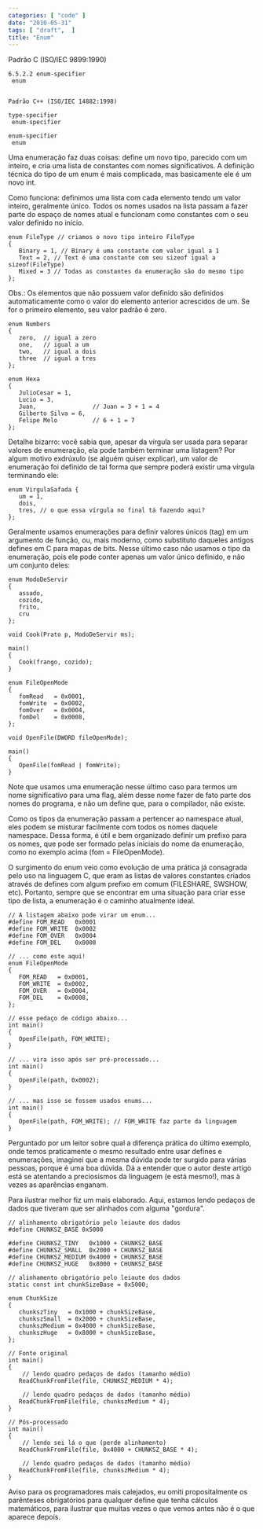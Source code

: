 ```yaml
---
categories: [ "code" ]
date: "2010-05-31"
tags: [ "draft",  ]
title: "Enum"
---
```

Padrão C (ISO/IEC 9899:1990)
    
    6.5.2.2 enum-specifier
     enum

    
    Padrão C++ (ISO/IEC 14882:1998)
    
    type-specifier
     enum-specifier
    
    enum-specifier
     enum

Uma enumeração faz duas coisas: define um novo tipo, parecido com um inteiro, e cria uma lista de constantes com nomes significativos. A definição técnica do tipo de um enum é mais complicada, mas basicamente ele é um novo int.

Como funciona: definimos uma lista com cada elemento tendo um valor inteiro, geralmente único. Todos os nomes usados na lista passam a fazer parte do espaço de nomes atual e funcionam como constantes com o seu valor definido no início.

    enum FileType // criamos o novo tipo inteiro FileType
    {
       Binary = 1, // Binary é uma constante com valor igual a 1
       Text = 2, // Text é uma constante com seu sizeof igual a sizeof(FileType)
       Mixed = 3 // Todas as constantes da enumeração são do mesmo tipo
    };
     
    

Obs.: Os elementos que não possuem valor definido são definidos automaticamente como o valor do elemento anterior acrescidos de um. Se for o primeiro elemento, seu valor padrão é zero.

    enum Numbers
    {
       zero,  // igual a zero
       one,   // igual a um
       two,   // igual a dois
       three  // igual a tres
    };
    
    enum Hexa
    {
       JulioCesar = 1,
       Lucio = 3,
       Juan,                // Juan = 3 + 1 = 4
       Gilberto Silva = 6,
       Felipe Melo          // 6 + 1 = 7
    }; 
    

Detalhe bizarro: você sabia que, apesar da vírgula ser usada para separar valores de enumeração, ela pode também terminar uma listagem? Por algum motivo exdrúxulo (se alguém quiser explicar), um valor de enumeração foi definido de tal forma que sempre poderá existir uma vírgula terminando ele:

    enum VirgulaSafada { 
       um = 1, 
       dois, 
       tres, // o que essa vírgula no final tá fazendo aqui?
    }; 
    


Geralmente usamos enumerações para definir valores únicos (tag) em um argumento de função, ou, mais moderno, como substituto daqueles antigos defines em C para mapas de bits. Nesse último caso não usamos o tipo da enumeração, pois ele pode conter apenas um valor único definido, e não um conjunto deles:

    enum ModoDeServir
    {
       assado,
       cozido,
       frito,
       cru
    };
    
    void Cook(Prato p, ModoDeServir ms);
    
    main()
    {
       Cook(frango, cozido);
    }
    
    enum FileOpenMode
    {
       fomRead   = 0x0001,
       fomWrite  = 0x0002,
       fomOver   = 0x0004,
       fomDel    = 0x0008,
    };
    
    void OpenFile(DWORD fileOpenMode);
    
    main()
    {
       OpenFile(fomRead | fomWrite);
    } 
    

Note que usamos uma enumeração nesse último caso para termos um nome significativo para uma flag, além desse nome fazer de fato parte dos nomes do programa, e não um define que, para o compilador, não existe.


Como os tipos da enumeração passam a pertencer ao namespace atual, eles podem se misturar facilmente com todos os nomes daquele namespace. Dessa forma, é útil e bem organizado definir um prefixo para os nomes, que pode ser formado pelas iniciais do nome da enumeração, como no exemplo acima (fom = FileOpenMode).


O surgimento do enum veio como evolução de uma prática já consagrada pelo uso na linguagem C, que eram as listas de valores constantes criados através de defines com algum prefixo em comum (FILESHARE, SWSHOW, etc). Portanto, sempre que se encontrar em uma situação para criar esse tipo de lista, a enumeração é o caminho atualmente ideal.

    // A listagem abaixo pode virar um enum...
    #define FOM_READ   0x0001
    #define FOM_WRITE  0x0002
    #define FOM_OVER   0x0004
    #define FOM_DEL    0x0008
    
    // ... como este aqui!
    enum FileOpenMode
    {
       FOM_READ   = 0x0001,
       FOM_WRITE  = 0x0002,
       FOM_OVER   = 0x0004,
       FOM_DEL    = 0x0008,
    };
    
    // esse pedaço de código abaixo...
    int main()
    {
       OpenFile(path, FOM_WRITE);
    }
    
    // ... vira isso após ser pré-processado...
    int main()
    {
       OpenFile(path, 0x0002);
    }
    
    // ... mas isso se fossem usados enums...
    int main()
    {
       OpenFile(path, FOM_WRITE); // FOM_WRITE faz parte da linguagem
    }
     
    


Perguntado por um leitor sobre qual a diferença prática do último exemplo, onde temos praticamente o mesmo resultado entre usar defines e enumerações, imaginei que a mesma dúvida pode ter surgido para várias pessoas, porque é uma boa dúvida. Dá a entender que o autor deste artigo está se atentando a preciosismos da linguagem (e está mesmo!), mas à vezes as aparências enganam.

Para ilustrar melhor fiz um mais elaborado. Aqui, estamos lendo pedaços de dados que tiveram que ser alinhados com alguma "gordura".

    // alinhamento obrigatório pelo leiaute dos dados
    #define CHUNKSZ_BASE 0x5000
    
    #define CHUNKSZ_TINY   0x1000 + CHUNKSZ_BASE
    #define CHUNKSZ_SMALL  0x2000 + CHUNKSZ_BASE
    #define CHUNKSZ_MEDIUM 0x4000 + CHUNKSZ_BASE
    #define CHUNKSZ_HUGE   0x8000 + CHUNKSZ_BASE
    
    // alinhamento obrigatório pelo leiaute dos dados
    static const int chunkSizeBase = 0x5000;
    
    enum ChunkSize
    {
       chunkszTiny   = 0x1000 + chunkSizeBase,
       chunkszSmall  = 0x2000 + chunkSizeBase,
       chunkszMedium = 0x4000 + chunkSizeBase,
       chunkszHuge   = 0x8000 + chunkSizeBase,
    };
    
    // Fonte original
    int main()
    {
    	// lendo quadro pedaços de dados (tamanho médio)
       ReadChunkFromFile(file, CHUNKSZ_MEDIUM * 4);
    
    	// lendo quadro pedaços de dados (tamanho médio)
       ReadChunkFromFile(file, chunkszMedium * 4);
    }
    
    // Pós-processado
    int main()
    {
    	// lendo sei lá o que (perde alinhamento)
       ReadChunkFromFile(file, 0x4000 + CHUNKSZ_BASE * 4);
    
    	// lendo quadro pedaços de dados (tamanho médio)
       ReadChunkFromFile(file, chunkszMedium * 4);
    }
    
     
    

Aviso para os programadores mais calejados, eu omiti propositalmente os parênteses obrigatórios para qualquer define que tenha cálculos matemáticos, para ilustrar que muitas vezes o que vemos antes não é o que aparece depois.
